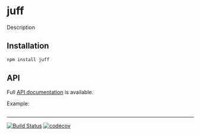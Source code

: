 # juff

Description

## Installation

```sh
npm install juff
```

## API

Full [API documentation](http://hildjj.github.io/juff/) is available.

Example:

```js
```

---
[![Build Status](https://github.com/hildjj/juff/workflows/Tests/badge.svg)](https://github.com/hildjj/juff/actions?query=workflow%3ATests)
[![codecov](https://codecov.io/gh/hildjj/juff/branch/main/graph/badge.svg?token=N7B7YLIDM4)](https://codecov.io/gh/hildjj/juff)
